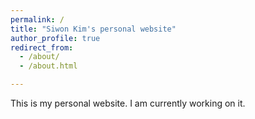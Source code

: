 ```yaml
---
permalink: /
title: "Siwon Kim's personal website"
author_profile: true
redirect_from: 
  - /about/
  - /about.html

---
```

This is my personal website. I am currently working on it.
